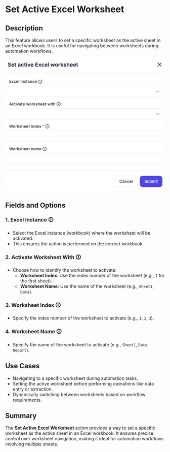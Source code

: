 # Set Active Excel Worksheet  

## Description

This feature allows users to set a specific worksheet as the active sheet in an Excel workbook. It is useful for navigating between worksheets during automation workflows.  

![Set Active Excel Worksheet](set-active-excel-worksheet.png)  

## Fields and Options  

### 1. **Excel Instance** 🛈

- Select the Excel instance (workbook) where the worksheet will be activated.  
- This ensures the action is performed on the correct workbook.  

### 2. **Activate Worksheet With** 🛈

- Choose how to identify the worksheet to activate:  
  - **Worksheet Index**: Use the index number of the worksheet (e.g., `1` for the first sheet).  
  - **Worksheet Name**: Use the name of the worksheet (e.g., `Sheet1`, `Data`).  

### 3. **Worksheet Index** 🛈

- Specify the index number of the worksheet to activate (e.g., `1`, `2`, `3`).  

### 4. **Worksheet Name** 🛈

- Specify the name of the worksheet to activate (e.g., `Sheet1`, `Data`, `Report`).  

## Use Cases

- Navigating to a specific worksheet during automation tasks.  
- Setting the active worksheet before performing operations like data entry or extraction.  
- Dynamically switching between worksheets based on workflow requirements.  

## Summary

The **Set Active Excel Worksheet** action provides a way to set a specific worksheet as the active sheet in an Excel workbook. It ensures precise control over worksheet navigation, making it ideal for automation workflows involving multiple sheets.  